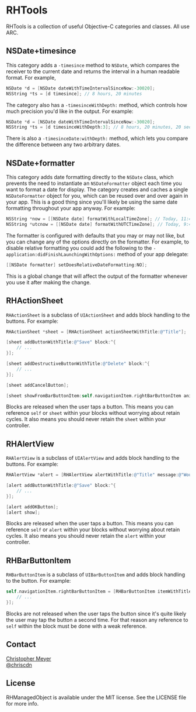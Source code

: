 # RHTools

RHTools is a collection of useful Objective-C categories and classes.  All use ARC.

## NSDate+timesince

This category adds a `-timesince` method to `NSDate`, which compares the receiver to the current date and returns the interval in a human readable format.  For example,

``` objective-c
NSDate *d = [NSDate dateWithTimeIntervalSinceNow:-30020];
NSString *ts = [d timesince]; // 8 hours, 20 minutes
```

The category also has a `-timesinceWithDepth:` method, which controls how much precision you'd like in the output.  For example:

``` objective-c
NSDate *d = [NSDate dateWithTimeIntervalSinceNow:-30020];
NSString *ts = [d timesinceWithDepth:3]; // 8 hours, 20 minutes, 20 seconds
```

There is also a `-timesinceDate:withDepth:` method, which lets you compare the difference between any two arbitrary dates.

## NSDate+formatter

This category adds date formatting directly to the `NSDate` class, which prevents the need to instantiate an `NSDateFormatter` object each time you want to format a date for display.  The category creates and caches a single `NSDateFormatter` object for you, which can be reused over and over again in your app.  This is a good thing since you'll likely be using the same date formatting throughout your app anyway.  For example:

``` objective-c
NSString *now = [[NSDate date] formatWithLocalTimeZone]; // Today, 11:45 AM
NSString *utcnow = [[NSDate date] formatWithUTCTimeZone]; // Today, 9:45 AM
```

The formatter is configured with defaults that you may or may not like, but you can change any of the options directly on the formatter.  For example, to disable relative formatting you could add the following to the `-application:didFinishLaunchingWithOptions:` method of your app delegate:

``` objective-c
[[NSDate formatter] setDoesRelativeDateFormatting:NO];
```

This is a global change that will affect the output of the formatter whenever you use it after making the change.

## RHActionSheet

`RHActionSheet` is a subclass of `UIActionSheet` and adds block handling to the buttons.  For example:

``` objective-c
RHActionSheet *sheet = [RHActionSheet actionSheetWithTitle:@"Title"];

[sheet addButtonWithTitle:@"Save" block:^{
	// ...
}];

[sheet addDestructiveButtonWithTitle:@"Delete" block:^{
	// ...
}];

[sheet addCancelButton];

[sheet showFromBarButtonItem:self.navigationItem.rightBarButtonItem animated:YES];
```

Blocks are released when the user taps a button.  This means you can reference `self` or `sheet` within your blocks without worrying about retain cycles.  It also means you should never retain the `sheet` within your controller.

## RHAlertView

`RHAlertView` is a subclass of `UIAlertView` and adds block handling to the buttons.  For example:

``` objective-c
RHAlertView *alert = [RHAlertView alertWithTitle:@"Title" message:@"Would you like to save?"];

[alert addButtonWithTitle:@"Save" block:^{
	// ...
}];

[alert addOKButton];
[alert show];
```

Blocks are released when the user taps a button.  This means you can reference `self` or `alert` within your blocks without worrying about retain cycles.  It also means you should never retain the `alert` within your controller.

## RHBarButtonItem

`RHBarButtonItem` is a subclass of `UIBarButtonItem` and adds block handling to the button.  For example:

``` objective-c
self.navigationItem.rightBarButtonItem = [RHBarButtonItem itemWithTitle:@"Edit" block:^{
	// ...
}];
```

Blocks are not released when the user taps the button since it's quite likely the user may tap the button a second time.  For that reason any reference to `self` within the block must be done with a weak reference.

## Contact

[Christopher Meyer](https://github.com/chriscdn)  
[@chriscdn](http://twitter.com/chriscdn)

## License
RHManagedObject is available under the MIT license. See the LICENSE file for more info.